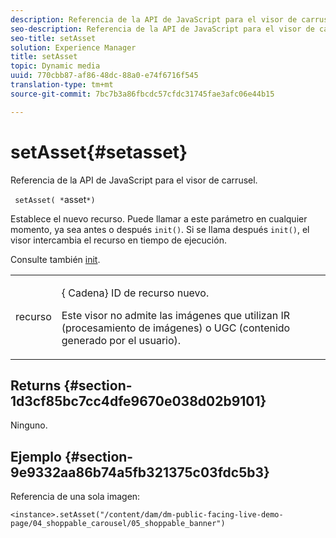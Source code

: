 ```yaml
---
description: Referencia de la API de JavaScript para el visor de carrusel.
seo-description: Referencia de la API de JavaScript para el visor de carrusel.
seo-title: setAsset
solution: Experience Manager
title: setAsset
topic: Dynamic media
uuid: 770cbb87-af86-48dc-88a0-e74f6716f545
translation-type: tm+mt
source-git-commit: 7bc7b3a86fbcdc57cfdc31745fae3afc06e44b15

---
```



# setAsset{#setasset}

Referencia de la API de JavaScript para el visor de carrusel.

` setAsset( *`asset`*)`

Establece el nuevo recurso. Puede llamar a este parámetro en cualquier momento, ya sea antes o después `init()`. Si se llama después `init()`, el visor intercambia el recurso en tiempo de ejecución.

Consulte también [init](../../../c-html5-aem-asset-viewers/c-html5-aem-carousel/c-html5-aem-carousel-javascriptapiref/r-html5-aem-carousel-javascriptapiref-init.md#reference-aee94dd92a28410784f7a1792e28683b).

<table id="table_896DFF34A68A403DB93A6D597461A573"> 
 <tbody> 
  <tr> 
   <td colname="col1"> <p> <span class="codeph"> <span class="varname"> recurso</span></span> </p> </td> 
   <td colname="col2"> <p>{<span class="codeph"> Cadena</span>} ID de recurso nuevo. </p> <p>Este visor no admite las imágenes que utilizan IR (procesamiento de imágenes) o UGC (contenido generado por el usuario). </p> </td> 
  </tr> 
 </tbody> 
</table>

## Returns {#section-1d3cf85bc7cc4dfe9670e038d02b9101}

Ninguno.

## Ejemplo {#section-9e9332aa86b74a5fb321375c03fdc5b3}

Referencia de una sola imagen:

```
<instance>.setAsset("/content/dam/dm-public-facing-live-demo-page/04_shoppable_carousel/05_shoppable_banner")
```

